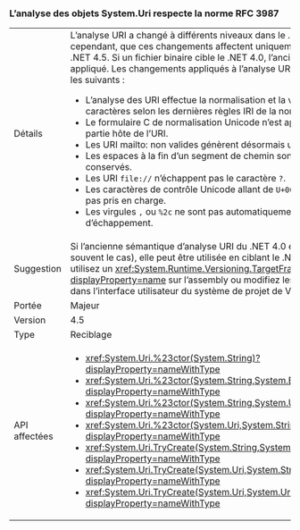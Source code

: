### <a name="systemuri-parsing-adheres-to-rfc-3987"></a>L’analyse des objets System.Uri respecte la norme RFC 3987

|   |   |
|---|---|
|Détails|L’analyse URI a changé à différents niveaux dans le .NET 4.5. Notez, cependant, que ces changements affectent uniquement le code qui cible le .NET 4.5. Si un fichier binaire cible le .NET 4.0, l’ancien comportement est appliqué. Les changements appliqués à l’analyse URI dans le .NET 4.5 sont les suivants :<ul><li>L’analyse des URI effectue la normalisation et la vérification des caractères selon les dernières règles IRI de la norme RFC 3987.</li><li>Le formulaire C de normalisation Unicode n’est appliqué que sur la partie hôte de l’URI.</li><li>Les URI mailto: non valides génèrent désormais une exception.</li><li>Les espaces à la fin d’un segment de chemin sont désormais conservés.</li><li>Les URI <code>file://</code> n’échappent pas le caractère <code>?</code>.</li><li>Les caractères de contrôle Unicode allant de <code>U+0080</code> à <code>U+009F</code> ne sont pas pris en charge.</li><li>Les virgules <code>,</code> ou <code>%2c</code> ne sont pas automatiquement sans séquence d’échappement.</li></ul>|
|Suggestion|Si l’ancienne sémantique d’analyse URI du .NET 4.0 est nécessaire (et c’est souvent le cas), elle peut être utilisée en ciblant le .NET 4.0. Pour cela, utilisez un <xref:System.Runtime.Versioning.TargetFrameworkAttribute?displayProperty=name> sur l’assembly ou modifiez les propriétés du projet dans l’interface utilisateur du système de projet de Visual Studio.|
|Portée|Majeur|
|Version|4.5|
|Type|Reciblage|
|API affectées|<ul><li><xref:System.Uri.%23ctor(System.String)?displayProperty=nameWithType></li><li><xref:System.Uri.%23ctor(System.String,System.Boolean)?displayProperty=nameWithType></li><li><xref:System.Uri.%23ctor(System.String,System.UriKind)?displayProperty=nameWithType></li><li><xref:System.Uri.%23ctor(System.Uri,System.String)?displayProperty=nameWithType></li><li><xref:System.Uri.TryCreate(System.String,System.UriKind,System.Uri@)?displayProperty=nameWithType></li><li><xref:System.Uri.TryCreate(System.Uri,System.String,System.Uri@)?displayProperty=nameWithType></li><li><xref:System.Uri.TryCreate(System.Uri,System.Uri,System.Uri@)?displayProperty=nameWithType></li></ul>|

